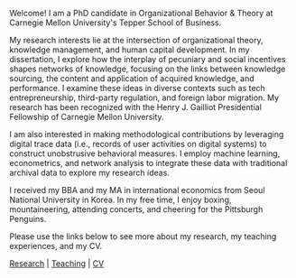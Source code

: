 Welcome! I am a PhD candidate in Organizational Behavior & Theory at Carnegie Mellon University's Tepper School of Business.

My research interests lie at the intersection of organizational theory, knowledge management, and human capital development. In my dissertation, I explore how the interplay of pecuniary and social incentives shapes networks of knowledge, focusing on the links between knowledge sourcing, the content and application of acquired knowledge, and performance. I examine these ideas in diverse contexts such as tech entrepreneurship, third-party regulation, and foreign labor migration. My research has been recognized with the Henry J. Gailliot Presidential Fellowship of Carnegie Mellon University.

I am also interested in making methodological contributions by leveraging digital trace data (i.e., records of user activities on digital systems) to construct unobstrusive behavioral measures. I employ machine learning, econometrics, and network analysis to integrate these data with traditional archival data to explore my research ideas.

I received my BBA and my MA in international economics from Seoul National University in Korea. In my free time, I enjoy boxing, mountaineering, attending concerts, and cheering for the Pittsburgh Penguins.

Please use the links below to see more about my research, my teaching experiences, and my CV.

[Research](./research.html) | [Teaching](./teaching.html) | [CV](./CV.html)  
